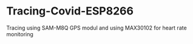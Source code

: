 # Tracing-Covid-ESP8266
Tracing using SAM-M8Q GPS modul and using MAX30102 for heart rate monitoring
